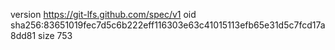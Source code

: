version https://git-lfs.github.com/spec/v1
oid sha256:83651019fec7d5c6b222eff116303e63c41015113efb65e31d5c7fcd17a8dd81
size 753
